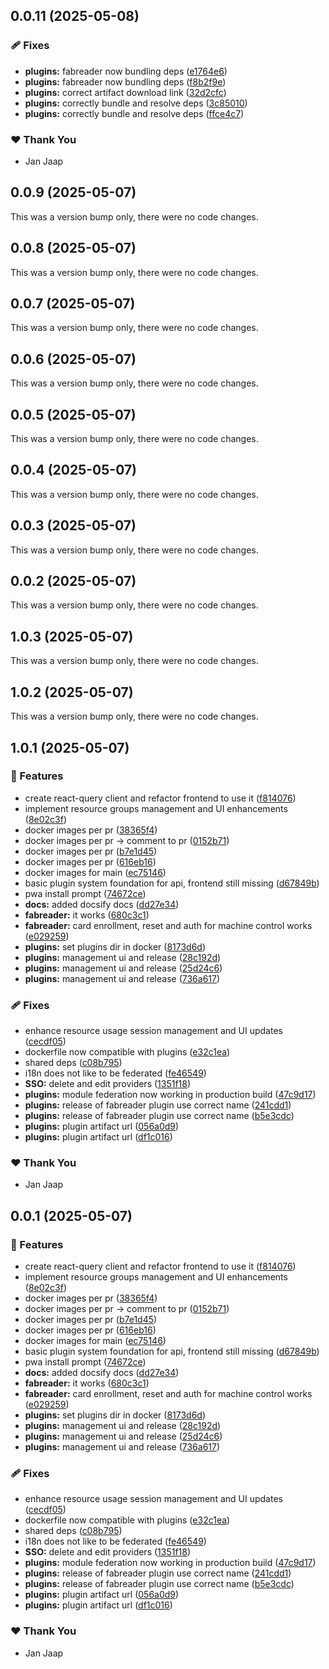 ## 0.0.11 (2025-05-08)

### 🩹 Fixes

- **plugins:** fabreader now bundling deps ([e1764e6](https://github.com/jappyjan/Attraccess/commit/e1764e6))
- **plugins:** fabreader now bundling deps ([f8b2f9e](https://github.com/jappyjan/Attraccess/commit/f8b2f9e))
- **plugins:** correct artifact download link ([32d2cfc](https://github.com/jappyjan/Attraccess/commit/32d2cfc))
- **plugins:** correctly bundle and resolve deps ([3c85010](https://github.com/jappyjan/Attraccess/commit/3c85010))
- **plugins:** correctly bundle and resolve deps ([ffce4c7](https://github.com/jappyjan/Attraccess/commit/ffce4c7))

### ❤️ Thank You

- Jan Jaap

## 0.0.9 (2025-05-07)

This was a version bump only, there were no code changes.

## 0.0.8 (2025-05-07)

This was a version bump only, there were no code changes.

## 0.0.7 (2025-05-07)

This was a version bump only, there were no code changes.

## 0.0.6 (2025-05-07)

This was a version bump only, there were no code changes.

## 0.0.5 (2025-05-07)

This was a version bump only, there were no code changes.

## 0.0.4 (2025-05-07)

This was a version bump only, there were no code changes.

## 0.0.3 (2025-05-07)

This was a version bump only, there were no code changes.

## 0.0.2 (2025-05-07)

This was a version bump only, there were no code changes.

## 1.0.3 (2025-05-07)

This was a version bump only, there were no code changes.

## 1.0.2 (2025-05-07)

This was a version bump only, there were no code changes.

## 1.0.1 (2025-05-07)

### 🚀 Features

- create react-query client and refactor frontend to use it ([f814076](https://github.com/jappyjan/Attraccess/commit/f814076))
- implement resource groups management and UI enhancements ([8e02c3f](https://github.com/jappyjan/Attraccess/commit/8e02c3f))
- docker images per pr ([38365f4](https://github.com/jappyjan/Attraccess/commit/38365f4))
- docker images per pr -> comment to pr ([0152b71](https://github.com/jappyjan/Attraccess/commit/0152b71))
- docker images per pr ([b7e1d45](https://github.com/jappyjan/Attraccess/commit/b7e1d45))
- docker images per pr ([616eb16](https://github.com/jappyjan/Attraccess/commit/616eb16))
- docker images for main ([ec75146](https://github.com/jappyjan/Attraccess/commit/ec75146))
- basic plugin system foundation for api, frontend still missing ([d67849b](https://github.com/jappyjan/Attraccess/commit/d67849b))
- pwa install prompt ([74672ce](https://github.com/jappyjan/Attraccess/commit/74672ce))
- **docs:** added docsify docs ([dd27e34](https://github.com/jappyjan/Attraccess/commit/dd27e34))
- **fabreader:** it works ([680c3c1](https://github.com/jappyjan/Attraccess/commit/680c3c1))
- **fabreader:** card enrollment, reset and auth for machine control works ([e029259](https://github.com/jappyjan/Attraccess/commit/e029259))
- **plugins:** set plugins dir in docker ([8173d6d](https://github.com/jappyjan/Attraccess/commit/8173d6d))
- **plugins:** management ui and release ([28c192d](https://github.com/jappyjan/Attraccess/commit/28c192d))
- **plugins:** management ui and release ([25d24c6](https://github.com/jappyjan/Attraccess/commit/25d24c6))
- **plugins:** management ui and release ([736a617](https://github.com/jappyjan/Attraccess/commit/736a617))

### 🩹 Fixes

- enhance resource usage session management and UI updates ([cecdf05](https://github.com/jappyjan/Attraccess/commit/cecdf05))
- dockerfile now compatible with plugins ([e32c1ea](https://github.com/jappyjan/Attraccess/commit/e32c1ea))
- shared deps ([c08b795](https://github.com/jappyjan/Attraccess/commit/c08b795))
- i18n does not like to be federated ([fe46549](https://github.com/jappyjan/Attraccess/commit/fe46549))
- **SSO:** delete and edit providers ([1351f18](https://github.com/jappyjan/Attraccess/commit/1351f18))
- **plugins:** module federation now working in production build ([47c9d17](https://github.com/jappyjan/Attraccess/commit/47c9d17))
- **plugins:** release of fabreader plugin use correct name ([241cdd1](https://github.com/jappyjan/Attraccess/commit/241cdd1))
- **plugins:** release of fabreader plugin use correct name ([b5e3cdc](https://github.com/jappyjan/Attraccess/commit/b5e3cdc))
- **plugins:** plugin artifact url ([056a0d9](https://github.com/jappyjan/Attraccess/commit/056a0d9))
- **plugins:** plugin artifact url ([df1c016](https://github.com/jappyjan/Attraccess/commit/df1c016))

### ❤️ Thank You

- Jan Jaap

## 0.0.1 (2025-05-07)

### 🚀 Features

- create react-query client and refactor frontend to use it ([f814076](https://github.com/jappyjan/Attraccess/commit/f814076))
- implement resource groups management and UI enhancements ([8e02c3f](https://github.com/jappyjan/Attraccess/commit/8e02c3f))
- docker images per pr ([38365f4](https://github.com/jappyjan/Attraccess/commit/38365f4))
- docker images per pr -> comment to pr ([0152b71](https://github.com/jappyjan/Attraccess/commit/0152b71))
- docker images per pr ([b7e1d45](https://github.com/jappyjan/Attraccess/commit/b7e1d45))
- docker images per pr ([616eb16](https://github.com/jappyjan/Attraccess/commit/616eb16))
- docker images for main ([ec75146](https://github.com/jappyjan/Attraccess/commit/ec75146))
- basic plugin system foundation for api, frontend still missing ([d67849b](https://github.com/jappyjan/Attraccess/commit/d67849b))
- pwa install prompt ([74672ce](https://github.com/jappyjan/Attraccess/commit/74672ce))
- **docs:** added docsify docs ([dd27e34](https://github.com/jappyjan/Attraccess/commit/dd27e34))
- **fabreader:** it works ([680c3c1](https://github.com/jappyjan/Attraccess/commit/680c3c1))
- **fabreader:** card enrollment, reset and auth for machine control works ([e029259](https://github.com/jappyjan/Attraccess/commit/e029259))
- **plugins:** set plugins dir in docker ([8173d6d](https://github.com/jappyjan/Attraccess/commit/8173d6d))
- **plugins:** management ui and release ([28c192d](https://github.com/jappyjan/Attraccess/commit/28c192d))
- **plugins:** management ui and release ([25d24c6](https://github.com/jappyjan/Attraccess/commit/25d24c6))
- **plugins:** management ui and release ([736a617](https://github.com/jappyjan/Attraccess/commit/736a617))

### 🩹 Fixes

- enhance resource usage session management and UI updates ([cecdf05](https://github.com/jappyjan/Attraccess/commit/cecdf05))
- dockerfile now compatible with plugins ([e32c1ea](https://github.com/jappyjan/Attraccess/commit/e32c1ea))
- shared deps ([c08b795](https://github.com/jappyjan/Attraccess/commit/c08b795))
- i18n does not like to be federated ([fe46549](https://github.com/jappyjan/Attraccess/commit/fe46549))
- **SSO:** delete and edit providers ([1351f18](https://github.com/jappyjan/Attraccess/commit/1351f18))
- **plugins:** module federation now working in production build ([47c9d17](https://github.com/jappyjan/Attraccess/commit/47c9d17))
- **plugins:** release of fabreader plugin use correct name ([241cdd1](https://github.com/jappyjan/Attraccess/commit/241cdd1))
- **plugins:** release of fabreader plugin use correct name ([b5e3cdc](https://github.com/jappyjan/Attraccess/commit/b5e3cdc))
- **plugins:** plugin artifact url ([056a0d9](https://github.com/jappyjan/Attraccess/commit/056a0d9))
- **plugins:** plugin artifact url ([df1c016](https://github.com/jappyjan/Attraccess/commit/df1c016))

### ❤️ Thank You

- Jan Jaap